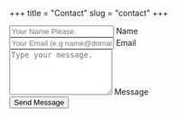 +++ 
title = "Contact"
slug = "contact"
+++

<section class="contactForm">
<form method="POST" action="https://formspree.io/f/jainrasik+formspree@gmail.com">
  <div class="text-input">
    <input type="text" required id="name" name="name" placeholder="Your Name Please.">
    <label for="name">Name</label>
  </div>
  <div class="text-input">
    <input type="email" required id="email" name="_replyto" placeholder="Your Email (e.g name@domain.com)">
    <label for="email">Email</label>
  </div>
  <div class="text-input">
    <textarea type="text" id="message" name="message" required rows=5 style="height:auto;" placeholder="Type your message."></textarea>
    <label for="message">Message</label>
  </div>
 <button type="submit">Send Message</button>
</form>
</section>

